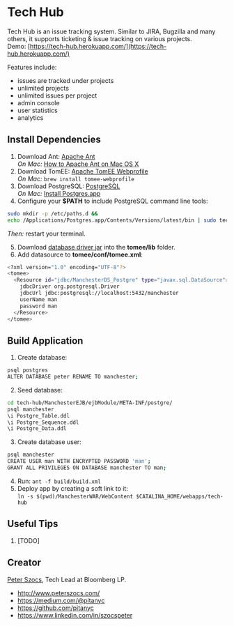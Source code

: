 # Tech Hub

Tech Hub is an issue tracking system.  Similar to JIRA, Bugzilla and many others, it supports ticketing & issue tracking on various projects.  
Demo: [https://tech-hub.herokuapp.com/](https://tech-hub.herokuapp.com/)

Features include:
* issues are tracked under projects
* unlimited projects
* unlimited issues per project
* admin console
* user statistics
* analytics

## Install Dependencies

1. Download Ant: [Apache Ant](https://ant.apache.org/)  
 _On Mac:_ [How to Apache Ant on Mac OS X](https://www.mkyong.com/ant/how-to-apache-ant-on-mac-os-x/)
2. Download TomEE: [Apache TomEE Webprofile](https://tomee.apache.org/download-ng.html)  
 _On Mac:_ ```brew install tomee-webprofile```
3. Download PostgreSQL: [PostgreSQL](https://www.postgresql.org/)  
 _On Mac:_ [Install Postgres.app](https://postgresapp.com/)
4. Configure your **$PATH** to include PostgreSQL command line tools:
```bash
sudo mkdir -p /etc/paths.d &&
echo /Applications/Postgres.app/Contents/Versions/latest/bin | sudo tee /etc/paths.d/postgresapp
```
*Then:* restart your terminal.

5. Download [database driver jar](https://jdbc.postgresql.org/download.html) into the **tomee/lib** folder.
6. Add datasource to **tomee/conf/tomee.xml**:
```bash
<?xml version="1.0" encoding="UTF-8"?>
<tomee>  
  <Resource id="jdbc/ManchesterDS_Postgre" type="javax.sql.DataSource">
    jdbcDriver org.postgresql.Driver
    jdbcUrl jdbc:postgresql://localhost:5432/manchester
    userName man
    password man
  </Resource>
</tomee>
```

## Build Application

1. Create database:  
```bash
psql postgres
ALTER DATABASE peter RENAME TO manchester;
```
2. Seed database:  
```bash
cd tech-hub/ManchesterEJB/ejbModule/META-INF/postgre/
psql manchester
\i Postgre_Table.ddl
\i Postgre_Sequence.ddl
\i Postgre_Data.ddl
```
3. Create database user:
```bash
psql manchester
CREATE USER man WITH ENCRYPTED PASSWORD 'man';
GRANT ALL PRIVILEGES ON DATABASE manchester TO man;
```
4. Run: ```ant -f build/build.xml```
5. Deploy app by creating a soft link to it:  
 ```ln -s $(pwd)/ManchesterWAR/WebContent $CATALINA_HOME/webapps/tech-hub```

## Useful Tips

1. [TODO]

## Creator

[Peter Szocs](http://www.peterszocs.com), Tech Lead at Bloomberg LP.

* http://www.peterszocs.com/
* https://medium.com/@pitanyc
* https://github.com/pitanyc
* https://www.linkedin.com/in/szocspeter

